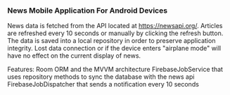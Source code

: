 ### News Mobile Application For Android Devices 

News data is fetched from the API located at https://newsapi.org/. Articles are refreshed every 10 seconds or manually by clicking the refresh button. The data is saved into a local repository in order to preserve application integrity. Lost data connection or if the device enters "airplane mode" will have no effect on the current display of news.

Features:
Room ORM and the MVVM architecture
FirebaseJobService that uses repository methods to sync the database with the news api
FirebaseJobDispatcher that sends a notification every 10 seconds


